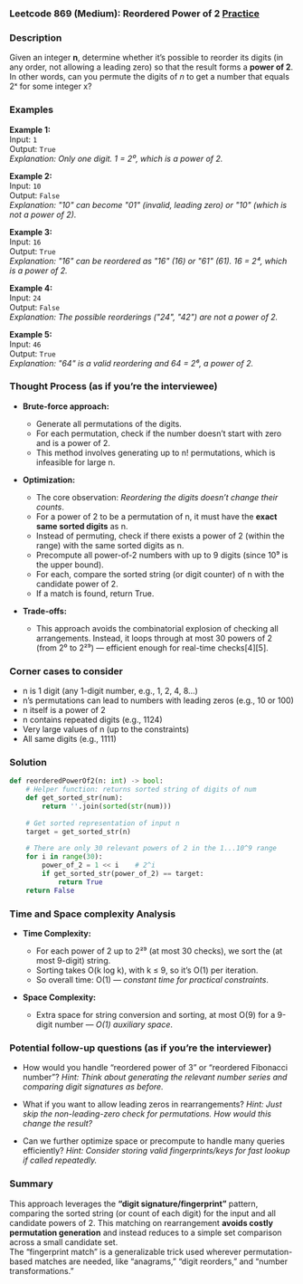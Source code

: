 ### Leetcode 869 (Medium): Reordered Power of 2 [Practice](https://leetcode.com/problems/reordered-power-of-2)

### Description  
Given an integer **n**, determine whether it’s possible to reorder its digits (in any order, not allowing a leading zero) so that the result forms a **power of 2**.  
In other words, can you permute the digits of *n* to get a number that equals 2ˣ for some integer x?

### Examples  

**Example 1:**  
Input: `1`  
Output: `True`  
*Explanation: Only one digit. 1 = 2⁰, which is a power of 2.*

**Example 2:**  
Input: `10`  
Output: `False`  
*Explanation: "10" can become "01" (invalid, leading zero) or "10" (which is not a power of 2).*

**Example 3:**  
Input: `16`  
Output: `True`  
*Explanation: "16" can be reordered as "16" (16) or "61" (61). 16 = 2⁴, which is a power of 2.*

**Example 4:**  
Input: `24`  
Output: `False`  
*Explanation: The possible reorderings ("24", "42") are not a power of 2.*

**Example 5:**  
Input: `46`  
Output: `True`  
*Explanation: "64" is a valid reordering and 64 = 2⁶, a power of 2.*

### Thought Process (as if you’re the interviewee)  
- **Brute-force approach:**  
  - Generate all permutations of the digits.
  - For each permutation, check if the number doesn’t start with zero and is a power of 2.
  - This method involves generating up to n! permutations, which is infeasible for large n.

- **Optimization:**  
  - The core observation: *Reordering the digits doesn’t change their counts*.
  - For a power of 2 to be a permutation of n, it must have the **exact same sorted digits** as n.
  - Instead of permuting, check if there exists a power of 2 (within the range) with the same sorted digits as n.
  - Precompute all power-of-2 numbers with up to 9 digits (since 10⁹ is the upper bound).
  - For each, compare the sorted string (or digit counter) of n with the candidate power of 2.
  - If a match is found, return True.

- **Trade-offs:**  
  - This approach avoids the combinatorial explosion of checking all arrangements. Instead, it loops through at most 30 powers of 2 (from 2⁰ to 2²⁹) — efficient enough for real-time checks[4][5].

### Corner cases to consider  
- n is 1 digit (any 1-digit number, e.g., 1, 2, 4, 8…)
- n’s permutations can lead to numbers with leading zeros (e.g., 10 or 100)
- n itself is a power of 2
- n contains repeated digits (e.g., 1124)
- Very large values of n (up to the constraints)
- All same digits (e.g., 1111)

### Solution

```python
def reorderedPowerOf2(n: int) -> bool:
    # Helper function: returns sorted string of digits of num
    def get_sorted_str(num):
        return ''.join(sorted(str(num)))
    
    # Get sorted representation of input n
    target = get_sorted_str(n)
    
    # There are only 30 relevant powers of 2 in the 1...10^9 range
    for i in range(30):
        power_of_2 = 1 << i    # 2^i
        if get_sorted_str(power_of_2) == target:
            return True
    return False
```

### Time and Space complexity Analysis  

- **Time Complexity:**  
  - For each power of 2 up to 2²⁹ (at most 30 checks), we sort the (at most 9-digit) string.
  - Sorting takes O(k log k), with k ≤ 9, so it’s O(1) per iteration.
  - So overall time: O(1) — *constant time for practical constraints*.

- **Space Complexity:**  
  - Extra space for string conversion and sorting, at most O(9) for a 9-digit number — *O(1) auxiliary space*.

### Potential follow-up questions (as if you’re the interviewer)  

- How would you handle “reordered power of 3” or “reordered Fibonacci number”?
  *Hint: Think about generating the relevant number series and comparing digit signatures as before.*

- What if you want to allow leading zeros in rearrangements?
  *Hint: Just skip the non-leading-zero check for permutations. How would this change the result?*

- Can we further optimize space or precompute to handle many queries efficiently?
  *Hint: Consider storing valid fingerprints/keys for fast lookup if called repeatedly.*

### Summary
This approach leverages the **“digit signature/fingerprint”** pattern, comparing the sorted string (or count of each digit) for the input and all candidate powers of 2. This matching on rearrangement **avoids costly permutation generation** and instead reduces to a simple set comparison across a small candidate set.  
The “fingerprint match” is a generalizable trick used wherever permutation-based matches are needed, like “anagrams,” “digit reorders,” and “number transformations.”
